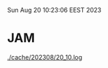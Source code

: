 Sun Aug 20 10:23:06 EEST 2023
# JAM
<a href='./cache/202308/20_10.log'>./cache/202308/20_10.log</a>

